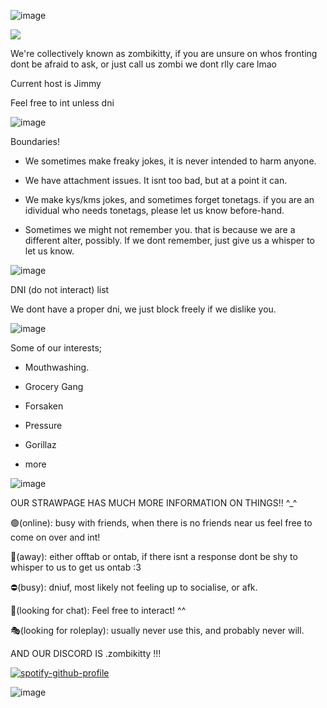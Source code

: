 ![image](https://github.com/user-attachments/assets/18b2b03c-f1b0-481f-ad8b-fd298ecd986b)


![](https://komarev.com/ghpvc/?username=zombikitty&color=grey)

We're collectively known as zombikitty, if you are unsure on whos fronting dont be afraid to ask, or just call us zombi we dont rlly care lmao

Current host is Jimmy

Feel free to int unless dni


![image](https://github.com/user-attachments/assets/7572b4e8-5b30-4489-bf6a-7240d477ebb7)


Boundaries!

- We sometimes make freaky jokes, it is never intended to harm anyone.

- We have attachment issues. It isnt too bad, but at a point it can.

- We make kys/kms jokes, and sometimes forget tonetags. if you are an idividual who needs tonetags, please let us know before-hand.

- Sometimes we might not remember you. that is because we are a different alter, possibly. If we dont remember, just give us a whisper to let us know.

![image](https://github.com/user-attachments/assets/f569da84-bec9-4fb6-804e-0297236a1e3c)

DNI (do not interact) list

We dont have a proper dni, we just block freely if we dislike you.

![image](https://github.com/user-attachments/assets/c63a8402-b55c-451d-a509-f58be5e82fd0)


Some of our interests;

- Mouthwashing.

- Grocery Gang

- Forsaken

- Pressure

- Gorillaz

+ more

![image](https://github.com/user-attachments/assets/641086f7-fd4c-418d-8082-7816f856fa14)


OUR STRAWPAGE HAS MUCH MORE INFORMATION ON THINGS!! ^_^

🟢(online): busy with friends, when there is no friends near us feel free to come on over and int!

🌙(away): either offtab or ontab, if there isnt a response dont be shy to whisper to us to get us ontab :3 

⛔(busy): dniuf, most likely not feeling up to socialise, or afk.

💬(looking for chat): Feel free to interact! ^^

🎭(looking for roleplay): usually never use this, and probably never will.

AND OUR DISCORD IS .zombikitty !!!




[![spotify-github-profile](https://spotify-github-profile.kittinanx.com/api/view?uid=31v74xrdgiha5cc6je6xdu6rzkxm&cover_image=true&theme=novatorem&show_offline=true&background_color=121212&interchange=true&bar_color=823a3a&bar_color_cover=false)](https://github.com/kittinan/spotify-github-profile)

![image](https://github.com/user-attachments/assets/678e25e6-c6b9-46f6-8ebf-bdedf1e2472c)

<!--
**zombikitty/zombikitty** is a ✨ _special_ ✨ repository because its `README.md` (this file) appears on your GitHub profile.

Here are some ideas to get you started:


-->

